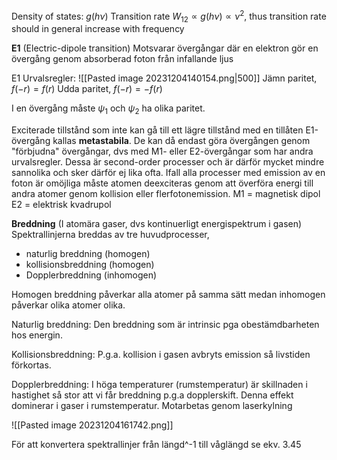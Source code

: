 
Density of states: $g(h\nu)$
Transition rate $W_{12} \propto g(h\nu) \propto \nu^2$, thus transition rate should in general increase with frequency

**E1** (Electric-dipole transition)
Motsvarar övergångar där en elektron gör en övergång genom absorberad foton från infallande ljus


E1 Urvalsregler:
![[Pasted image 20231204140154.png|500]]
Jämn paritet, $f(-r)=f(r)$
Udda paritet, $f(-r)=-f(r)$

I en övergång måste $\psi_1$ och $\psi_2$ ha olika paritet.

Exciterade tillstånd som inte kan gå till ett lägre tillstånd med en tillåten E1-övergång kallas **metastabila**. De kan då endast göra övergången genom "förbjudna" övergångar, dvs med M1- eller E2-övergångar som har andra urvalsregler. Dessa är second-order processer och är därför mycket mindre sannolika och sker därför ej lika ofta. Ifall alla processer med emission av en foton är omöjliga måste atomen deexciteras genom att överföra energi till andra atomer genom kollision eller flerfotonemission.
M1 = magnetisk dipol
E2 = elektrisk kvadrupol



**Breddning**
(I atomära gaser, dvs kontinuerligt energispektrum i gasen)
Spektrallinjerna breddas av tre huvudprocesser,
- naturlig breddning (homogen)
- kollisionsbreddning (homogen)
- Dopplerbreddning (inhomogen)

Homogen breddning påverkar alla atomer på samma sätt medan inhomogen påverkar olika atomer olika.

Naturlig breddning: Den breddning som är intrinsic pga obestämdbarheten hos energin.

Kollisionsbreddning: P.g.a. kollision i gasen avbryts emission så livstiden förkortas.

Dopplerbreddning: I höga temperaturer (rumstemperatur) är skillnaden i hastighet så stor att vi får breddning p.g.a dopplerskift. Denna effekt dominerar i gaser i rumstemperatur. Motarbetas genom laserkylning

![[Pasted image 20231204161742.png]]

För att konvertera spektrallinjer från längd^-1 till våglängd se ekv. 3.45

